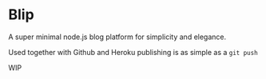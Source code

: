 Blip
====

A super minimal node.js blog platform for simplicity and elegance.

Used together with Github and Heroku publishing is as simple as a `git push`

WIP
